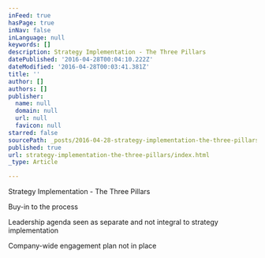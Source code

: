 ```yaml
---
inFeed: true
hasPage: true
inNav: false
inLanguage: null
keywords: []
description: Strategy Implementation - The Three Pillars
datePublished: '2016-04-28T00:04:10.222Z'
dateModified: '2016-04-28T00:03:41.381Z'
title: ''
author: []
authors: []
publisher:
  name: null
  domain: null
  url: null
  favicon: null
starred: false
sourcePath: _posts/2016-04-28-strategy-implementation-the-three-pillars.md
published: true
url: strategy-implementation-the-three-pillars/index.html
_type: Article

---
```

Strategy Implementation - The Three Pillars

Buy-in to the process

Leadership agenda seen as separate and not integral to strategy implementation

Company-wide engagement plan not in place